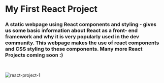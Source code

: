 # My First React Project
### A static webpage using React components and styling - gives us some basic information about React as a front- end framework and why it is very popularly used in the dev community. This webpage makes the use of react components and CSS styling to these components. Many more React Projects coming soon :) 
<br> 


![react-project-1](https://user-images.githubusercontent.com/93826081/193659423-29f0c0dd-304a-413e-ac89-cf90bd7e1e12.png)
